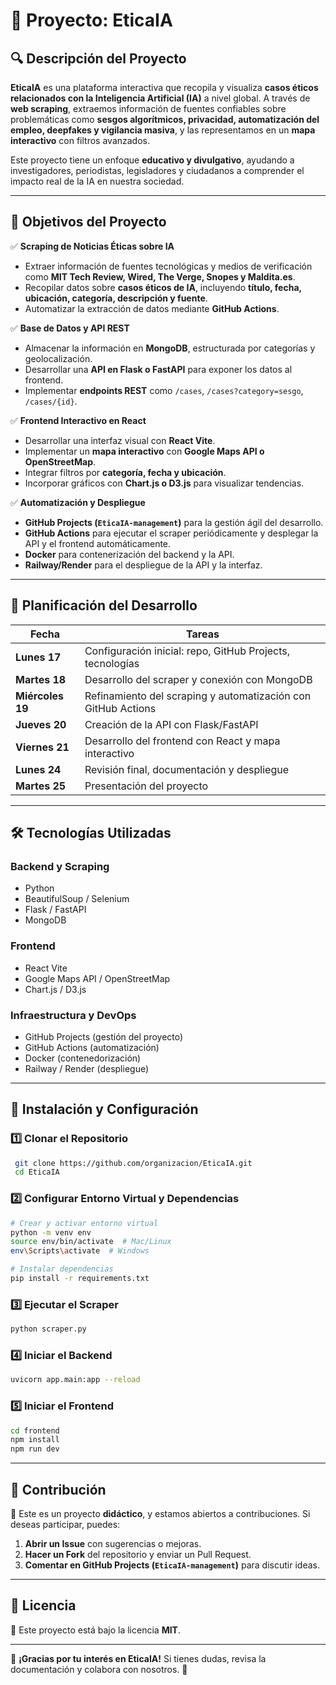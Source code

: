 # 📌 Proyecto: EticaIA

## **🔍 Descripción del Proyecto**
**EticaIA** es una plataforma interactiva que recopila y visualiza **casos éticos relacionados con la Inteligencia Artificial (IA)** a nivel global. A través de **web scraping**, extraemos información de fuentes confiables sobre problemáticas como **sesgos algorítmicos, privacidad, automatización del empleo, deepfakes y vigilancia masiva**, y las representamos en un **mapa interactivo** con filtros avanzados.

Este proyecto tiene un enfoque **educativo y divulgativo**, ayudando a investigadores, periodistas, legisladores y ciudadanos a comprender el impacto real de la IA en nuestra sociedad.

---

## **🎯 Objetivos del Proyecto**
✅ **Scraping de Noticias Éticas sobre IA**
- Extraer información de fuentes tecnológicas y medios de verificación como **MIT Tech Review, Wired, The Verge, Snopes y Maldita.es**.
- Recopilar datos sobre **casos éticos de IA**, incluyendo **título, fecha, ubicación, categoría, descripción y fuente**.
- Automatizar la extracción de datos mediante **GitHub Actions**.

✅ **Base de Datos y API REST**
- Almacenar la información en **MongoDB**, estructurada por categorías y geolocalización.
- Desarrollar una **API en Flask o FastAPI** para exponer los datos al frontend.
- Implementar **endpoints REST** como `/cases`, `/cases?category=sesgo`, `/cases/{id}`.

✅ **Frontend Interactivo en React**
- Desarrollar una interfaz visual con **React Vite**.
- Implementar un **mapa interactivo** con **Google Maps API o OpenStreetMap**.
- Integrar filtros por **categoría, fecha y ubicación**.
- Incorporar gráficos con **Chart.js o D3.js** para visualizar tendencias.

✅ **Automatización y Despliegue**
- **GitHub Projects (`EticaIA-management`)** para la gestión ágil del desarrollo.
- **GitHub Actions** para ejecutar el scraper periódicamente y desplegar la API y el frontend automáticamente.
- **Docker** para contenerización del backend y la API.
- **Railway/Render** para el despliegue de la API y la interfaz.

---

## **📅 Planificación del Desarrollo**
| Fecha | Tareas |
|--------|----------------------------------------------------------------|
| **Lunes 17** | Configuración inicial: repo, GitHub Projects, tecnologías |
| **Martes 18** | Desarrollo del scraper y conexión con MongoDB |
| **Miércoles 19** | Refinamiento del scraping y automatización con GitHub Actions |
| **Jueves 20** | Creación de la API con Flask/FastAPI |
| **Viernes 21** | Desarrollo del frontend con React y mapa interactivo |
| **Lunes 24** | Revisión final, documentación y despliegue |
| **Martes 25** | Presentación del proyecto |

---

## **🛠 Tecnologías Utilizadas**
### **Backend y Scraping**
- Python
- BeautifulSoup / Selenium
- Flask / FastAPI
- MongoDB

### **Frontend**
- React Vite
- Google Maps API / OpenStreetMap
- Chart.js / D3.js

### **Infraestructura y DevOps**
- GitHub Projects (gestión del proyecto)
- GitHub Actions (automatización)
- Docker (contenedorización)
- Railway / Render (despliegue)

---

## **📌 Instalación y Configuración**
### **1️⃣ Clonar el Repositorio**
```bash
 git clone https://github.com/organizacion/EticaIA.git
 cd EticaIA
```

### **2️⃣ Configurar Entorno Virtual y Dependencias**
```bash
# Crear y activar entorno virtual
python -m venv env
source env/bin/activate  # Mac/Linux
env\Scripts\activate  # Windows

# Instalar dependencias
pip install -r requirements.txt
```

### **3️⃣ Ejecutar el Scraper**
```bash
python scraper.py
```

### **4️⃣ Iniciar el Backend**
```bash
uvicorn app.main:app --reload
```

### **5️⃣ Iniciar el Frontend**
```bash
cd frontend
npm install
npm run dev
```

---

## **📌 Contribución**
🚀 Este es un proyecto **didáctico**, y estamos abiertos a contribuciones. Si deseas participar, puedes:
1. **Abrir un Issue** con sugerencias o mejoras.
2. **Hacer un Fork** del repositorio y enviar un Pull Request.
3. **Comentar en GitHub Projects (`EticaIA-management`)** para discutir ideas.

---

## **📜 Licencia**
📖 Este proyecto está bajo la licencia **MIT**.

---

📢 **¡Gracias por tu interés en EticaIA!** Si tienes dudas, revisa la documentación y colabora con nosotros. 🚀

